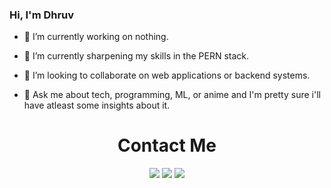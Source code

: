 ### Hi, I'm Dhruv

- 🔭 I’m currently working on nothing.
- 🌱 I’m currently sharpening my skills in the PERN stack.
- 👯 I’m looking to collaborate on web applications or backend systems.

- 💬 Ask me about tech, programming, ML, or anime and I'm pretty sure i'll have atleast some insights about it.


<h1 align="center">Contact Me</h1>
<div align="center">
    <a href=""><img src="https://github.com/dhruv892/dhruv892/assets/49283737/836da197-fb14-4031-b21b-7c685829b7c4" /></a>
    <a href=""><img src="https://github.com/dhruv892/dhruv892/assets/49283737/651f15f7-d7db-4532-b466-550e1002ddb7" /></a>
    <a href=""><img src="https://github.com/dhruv892/dhruv892/assets/49283737/20768a12-f05d-4c1e-8fc8-cd33963a8c45" /></a> 
</div>

